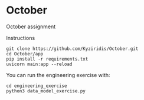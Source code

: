 # October

October assignment

Instructions
```
git clone https://github.com/Kyziridis/October.git
cd October/app
pip install -r requirements.txt
uvicorn main:app --reload
```

You can run the engineering exercise with:
```
cd engineering_exercise
python3 data_model_exercise.py
```


